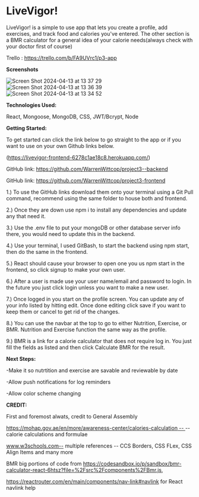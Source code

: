 # LiveVigor!

 LiveVigor! is a simple to use app that lets you create a profile, add exercises, and track food and calories you've entered. The other section is a BMR calculator for a general idea of your calorie needs(always check with your doctor first of course) 

Trello : https://trello.com/b/FA9UVrc1/p3-app

**Screenshots**

![Screen Shot 2024-04-13 at 13 37 29](https://github.com/WarrenWittcop/project3-frontend/assets/151705487/0ae62d87-2641-4c95-84bf-f1ab1ea93548)
![Screen Shot 2024-04-13 at 13 36 39](https://github.com/WarrenWittcop/project3-frontend/assets/151705487/b3969a71-e2e9-4dd4-8c05-bdc14ccd3c07)
![Screen Shot 2024-04-13 at 13 34 52](https://github.com/WarrenWittcop/project3-frontend/assets/151705487/48c0a1a8-e975-4f27-8034-84889a2615a6)


**Technologies Used:**

React, Mongoose, MongoDB, CSS, JWT/Bcrypt, Node


**Getting Started:**

To get started can click the link below to go straight to the app or if you want to use on your own Github links below.

(https://livevigor-frontend-6278c1ae18c8.herokuapp.com/)


GitHub link: https://github.com/WarrenWittcop/project3--backend

GitHub link: https://github.com/WarrenWittcop/project3-frontend

1.) To use the GitHub links download them onto your terminal using a Git Pull command, recommend using the same folder to house both and frontend.

2.) Once they are down use npm i to install any dependencies and update any that need it.

3.) Use the .env file to put your mongoDB or other database server info there, you would need to update this in the backend.

4.) Use your terminal, I used GitBash, to start the backend using npm start, then do the same in the frontend.

5.) React should cause your browser to open one you us npm start in the frontend, so click signup to make your own user.

6.) After a user is made use your user name/email and password to login. In the future you just click login unless you want to make a new user.

7.) Once logged in you start on the profile screen. You can update any of your info listed by hitting edit. Once done editing click save if you want to keep them or cancel to get rid of the changes.

8.) You can use the navbar at the top to go to either Nutrition, Exercise, or BMR. Nutrition and Exercise function the same way as the profile.

9.) BMR is a link for a calorie calculator that does not require log in. You just fill the fields as listed and then click Calculate BMR for the result.


**Next Steps:**

-Make it so nutrtition and exercise are savable and reviewable by date

-Allow push notifications for log reminders

-Allow color scheme changing


**CREDIT:**

First and foremost alwats, credit to General Assembly

[https://mohap.gov.ae/en/more/awareness-center/calories-calculation -- ](https://www.thecalculatorsite.com/articles/health/bmr-formula.php)-- calorie calculations and formulae

www.w3schools.com-- multiple references -- CCS Borders, CSS FLex, CSS Align Items and many more

BMR big portions of code from https://codesandbox.io/p/sandbox/bmr-calculator-react-6htsz?file=%2Fsrc%2Fcomponents%2FBmr.js, 

https://reactrouter.com/en/main/components/nav-link#navlink for React navlink help
